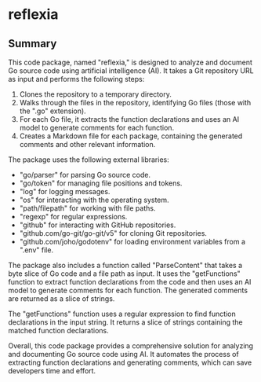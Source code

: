 # reflexia

## Summary

This code package, named "reflexia," is designed to analyze and document Go source code using artificial intelligence (AI). It takes a Git repository URL as input and performs the following steps:

1. Clones the repository to a temporary directory.
2. Walks through the files in the repository, identifying Go files (those with the ".go" extension).
3. For each Go file, it extracts the function declarations and uses an AI model to generate comments for each function.
4. Creates a Markdown file for each package, containing the generated comments and other relevant information.

The package uses the following external libraries:

- "go/parser" for parsing Go source code.
- "go/token" for managing file positions and tokens.
- "log" for logging messages.
- "os" for interacting with the operating system.
- "path/filepath" for working with file paths.
- "regexp" for regular expressions.
- "github" for interacting with GitHub repositories.
- "github.com/go-git/go-git/v5" for cloning Git repositories.
- "github.com/joho/godotenv" for loading environment variables from a ".env" file.

The package also includes a function called "ParseContent" that takes a byte slice of Go code and a file path as input. It uses the "getFunctions" function to extract function declarations from the code and then uses an AI model to generate comments for each function. The generated comments are returned as a slice of strings.

The "getFunctions" function uses a regular expression to find function declarations in the input string. It returns a slice of strings containing the matched function declarations.

Overall, this code package provides a comprehensive solution for analyzing and documenting Go source code using AI. It automates the process of extracting function declarations and generating comments, which can save developers time and effort.

